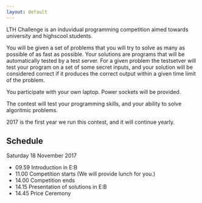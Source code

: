 ```yaml
---
layout: default
---
```

LTH Challenge is an induvidual programming competition aimed towards university and
highscool students.

You will be given a set of problems that you will try to solve as many as possible of
as fast as possible. Your solutions are programs that will be automatically tested by a test
server. For a given problem the testsetver will test your program on a set of some secret inputs,
and your solution will be considered correct if it produces the correct output within a given 
time limit of the problem.

You participate with your own laptop. Power sockets will be provided.

The contest will test your programming skills, and your ability to solve algoritmic problems.

2017 is the first year we run this contest, and it will continue yearly.

## Schedule
Saturday 18 November 2017
- 09.59 Introduction in E:B
- 11.00 Competition starts (We will provide lunch for you.)
- 14.00 Competition ends
- 14.15 Presentation of solutions in E:B
- 14.45 Price Ceremony
